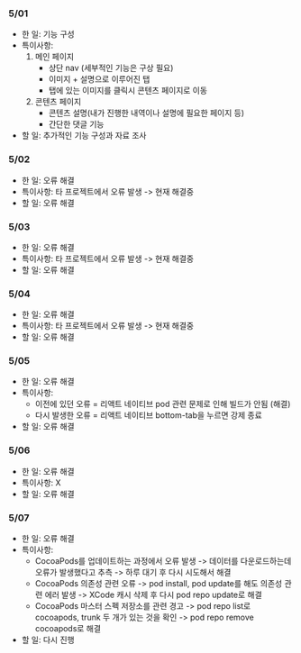 ### 5/01
- 한 일: 기능 구성
- 특이사항:
    1. 메인 페이지
        - 상단 nav (세부적인 기능은 구상 필요)
        - 이미지 + 설명으로 이루어진 탭
        - 탭에 있는 이미지를 클릭시 콘텐츠 페이지로 이동
    2. 콘텐츠 페이지
        - 콘텐츠 설명(내가 진행한 내역이나 설명에 필요한 페이지 등)
        - 간단한 댓글 기능
- 할 일: 추가적인 기능 구성과 자료 조사

### 5/02
- 한 일: 오류 해결
- 특이사항: 타 프로젝트에서 오류 발생 -> 현재 해결중
- 할 일: 오류 해결

### 5/03
- 한 일: 오류 해결
- 특이사항: 타 프로젝트에서 오류 발생 -> 현재 해결중
- 할 일: 오류 해결

### 5/04
- 한 일: 오류 해결
- 특이사항: 타 프로젝트에서 오류 발생 -> 현재 해결중
- 할 일: 오류 해결

### 5/05
- 한 일: 오류 해결
- 특이사항:
    - 이전에 있던 오류 = 리액트 네이티브 pod 관련 문제로 인해 빌드가 안됨 (해결)
    - 다시 발생한 오류 = 리액트 네이티브 bottom-tab을 누르면 강제 종료
- 할 일: 오류 해결

### 5/06
- 한 일: 오류 해결
- 특이사항: X
- 할 일: 오류 해결

### 5/07
- 한 일: 오류 해결
- 특이사항:
    - CocoaPods를 업데이트하는 과정에서 오류 발생 -> 데이터를 다운로드하는데 오류가 발생했다고 추측 -> 하루 대기 후 다시 시도해서 해결
    - CocoaPods 의존성 관련 오류 -> pod install, pod update를 해도 의존성 관련 에러 발생 -> XCode 캐시 삭제 후 다시 pod repo update로 해결
    - CocoaPods 마스터 스펙 저장소를 관련 경고 -> pod repo list로 cocoapods, trunk 두 개가 있는 것을 확인 -> pod repo remove cocoapods로 해결
- 할 일: 다시 진행
